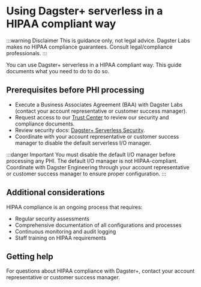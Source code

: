 # Using Dagster+ serverless in a HIPAA compliant way

:::warning Disclaimer
This is guidance only, not legal advice. Dagster Labs makes no HIPAA compliance guarantees. Consult legal/compliance professionals.
:::

You can use Dagster+ serverless in a HIPAA compliant way. This guide documents what you need to do to do so.

## Prerequisites before PHI processing

- Execute a Business Associates Agreement (BAA) with Dagster Labs (contact your account representative or customer success manager).
- Request access to our [Trust Center](https://app.vanta.com/dagsterlabs/trust/zyhc4hyugh7p1jlv6mnj6z) to review our security and compliance documents.
- Review security docs: [Dagster+ Serverless Security](/deployment/dagster-plus/serverless/security).
- Coordinate with your account representative or customer success manager to disable the default serverless I/O manager.

:::danger Important
You must disable the default I/O manager before processing any PHI. The default I/O manager is not HIPAA-compliant. Coordinate with Dagster Engineering through your account representative or customer success manager to ensure proper configuration.
:::

## Additional considerations

HIPAA compliance is an ongoing process that requires:

- Regular security assessments
- Comprehensive documentation of all configurations and processes
- Continuous monitoring and audit logging
- Staff training on HIPAA requirements

## Getting help

For questions about HIPAA compliance with Dagster+, contact your account representative or customer success manager.
